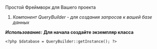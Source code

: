 Простой Фреймворк для Вашего проекта

1. _Компонент QueryBuilder - для создания запросов к вашей базе данных_

_**Использование:**_
**Для начала создайте экземпляр класса**

`<?php
$database = QueryBuilder::getInstance();
?>
` 



